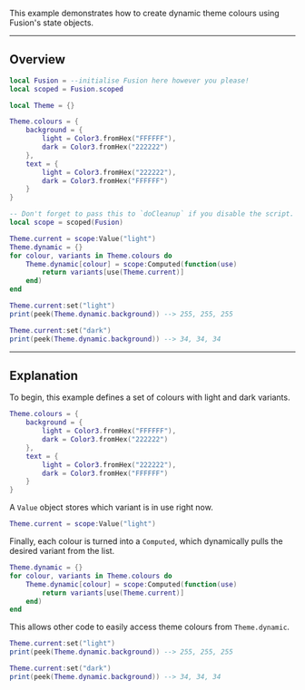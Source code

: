This example demonstrates how to create dynamic theme colours using Fusion's
state objects.

-----

## Overview

```Lua linenums="1"
local Fusion = --initialise Fusion here however you please!
local scoped = Fusion.scoped

local Theme = {}

Theme.colours = {
	background = {
		light = Color3.fromHex("FFFFFF"),
		dark = Color3.fromHex("222222")
	},
	text = {
		light = Color3.fromHex("222222"),
		dark = Color3.fromHex("FFFFFF")
	}
}

-- Don't forget to pass this to `doCleanup` if you disable the script.
local scope = scoped(Fusion)

Theme.current = scope:Value("light")
Theme.dynamic = {}
for colour, variants in Theme.colours do
	Theme.dynamic[colour] = scope:Computed(function(use)
		return variants[use(Theme.current)]
	end)
end

Theme.current:set("light")
print(peek(Theme.dynamic.background)) --> 255, 255, 255

Theme.current:set("dark")
print(peek(Theme.dynamic.background)) --> 34, 34, 34
```

-----

## Explanation

To begin, this example defines a set of colours with light and dark variants.

```Lua linenums="6"
Theme.colours = {
	background = {
		light = Color3.fromHex("FFFFFF"),
		dark = Color3.fromHex("222222")
	},
	text = {
		light = Color3.fromHex("222222"),
		dark = Color3.fromHex("FFFFFF")
	}
}
```

A `Value` object stores which variant is in use right now.

```Lua linenums="20"
Theme.current = scope:Value("light")
```

Finally, each colour is turned into a `Computed`, which dynamically pulls the
desired variant from the list.

```Lua linenums="21"
Theme.dynamic = {}
for colour, variants in Theme.colours do
	Theme.dynamic[colour] = scope:Computed(function(use)
		return variants[use(Theme.current)]
	end)
end
```

This allows other code to easily access theme colours from `Theme.dynamic`.

```Lua linenums="28"
Theme.current:set("light")
print(peek(Theme.dynamic.background)) --> 255, 255, 255

Theme.current:set("dark")
print(peek(Theme.dynamic.background)) --> 34, 34, 34
```